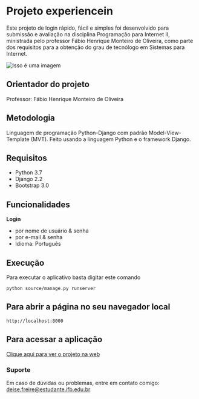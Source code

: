 # Projeto experiencein

Este projeto de login rápido, fácil e simples foi desenvolvido para submissão e avaliação na disciplina Programação para Internet II, ministrada pelo professor Fábio Henrique Monteiro de Oliveira, como parte dos requisitos para a obtenção do grau de tecnólogo em Sistemas para Internet.

![Isso é uma imagem](https://s3.amazonaws.com/caelum-online-public/django/img/11/login.png)


## **Orientador do projeto**

Professor: Fábio Henrique Monteiro de Oliveira

## **Metodologia**
Linguagem de programação Python-Django com padrão Model-View-Template (MVT). Feito usando a linguagem Python e o framework Django.

## **Requisitos**
- Python 3.7
- Django 2.2
- Bootstrap 3.0

## **Funcionalidades**
**Login**
- por nome de usuário & senha
- por e-mail & senha
- Idioma: Português

## **Execução**
Para executar o aplicativo basta digitar este comando
```
python source/manage.py runserver
```
## Para abrir a página no seu navegador local 
`http://localhost:8000`

## **Para acessar a aplicação**
[Clique aqui para ver o projeto na web](http://deisefreire.pythonanywhere.com/login/?next=/)

### **Suporte**
Em caso de dúvidas ou problemas, entre em contato comigo: deise.freire@estudante.ifb.edu.br
